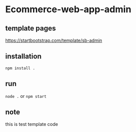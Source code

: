 # Ecommerce-web-app-admin
## template pages
https://startbootstrap.com/template/sb-admin

## installation 
`npm install .`

## run
`node .` or `npm start`

## note
this is test template code